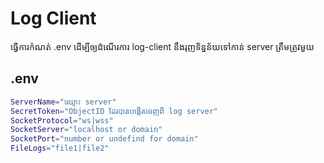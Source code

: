 # Log Client

ធ្វើការកំណត់ .env ដើម្បីឲ្យដំណើរការ log-client នឹងរុញទិន្នន័យទៅកាន់ server ត្រឹមត្រូវមួយ

## .env

```bash
ServerName="ឈ្មោះ server"
SecretToken="ObjectID ដែរបានបង្កើតចេញពី log server"
SocketProtocol="ws|wss"
SocketServer="localhost or domain"
SocketPort="number or undefind for domain"
FileLogs="file1|file2"
```
